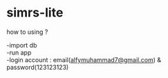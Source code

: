 # simrs-lite
how to using ?

-import db <br/>
-run app <br/>
-login account : email(alfymuhammad7@gmail.com) & password(123123123)